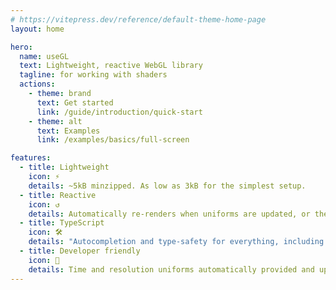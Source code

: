 ```yaml
---
# https://vitepress.dev/reference/default-theme-home-page
layout: home

hero:
  name: useGL
  text: Lightweight, reactive WebGL library
  tagline: for working with shaders
  actions:
    - theme: brand
      text: Get started
      link: /guide/introduction/quick-start
    - theme: alt
      text: Examples
      link: /examples/basics/full-screen

features:
  - title: Lightweight
    icon: ⚡️
    details: ~5kB minzipped. As low as 3kB for the simplest setup.
  - title: Reactive
    icon: ↺
    details: Automatically re-renders when uniforms are updated, or the canvas is resized
  - title: TypeScript
    icon: 🛠️
    details: "Autocompletion and type-safety for everything, including uniforms"
  - title: Developer friendly
    icon: 🤝
    details: Time and resolution uniforms automatically provided and updated
---
```

